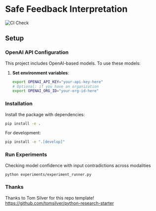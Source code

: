 # Safe Feedback Interpretation

![CI Check](https://github.com/ericlhu0/safe-feedback-interpretation/actions/workflows/ci.yml/badge.svg)

## Setup

### OpenAI API Configuration

This project includes OpenAI-based models. To use these models:

1. **Set environment variables**:
   ```bash
   export OPENAI_API_KEY="your-api-key-here"
   # Optional: if you have an organization
   export OPENAI_ORG_ID="your-org-id-here"
   ```

### Installation

Install the package with dependencies:
```bash
pip install -e .
```

For development:
```bash
pip install -e ".[develop]"
```

### Run Experiments

Checking model confidence with input contradictions across modalities
```bash
python experiments/experiment_runner.py
```

### Thanks
Thanks to Tom Silver for this repo template! https://github.com/tomsilver/python-research-starter
